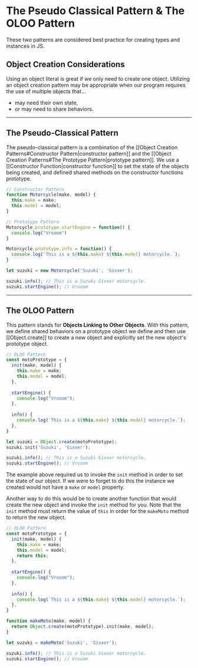 # The Pseudo Classical Pattern & The OLOO Pattern

These two patterns are considered best practice for creating types and instances in JS.

## Object Creation Considerations

Using an object literal is great if we only need to create one object. Utilizing an object creation pattern may be appropriate when our program requires the use of multiple objects that...

- may need their own state,
- or may need to share behaviors.

---

## The Pseudo-Classical Pattern

The pseudo-classical pattern is a combination of the [[Object Creation Patterns#Constructor Pattern|constructor pattern]] and the [[Object Creation Patterns#The Prototype Pattern|prototype pattern]]. We use a [[Constructor Function|constructor function]] to set the state of the objects being created, and defined shared methods on the constructor functions prototype.

```js
// Constructor Pattern
function Motorcycle(make, model) {
  this.make = make;
  this.model = model;
}

// Prototype Pattern
Motorcycle.prototype.startEngine = function() {
  console.log("Vrooom")  
}

Motorcycle.prototype.info = function() {
  console.log(`This is a ${this.make} ${this.model} motorcycle.`);  
}

let suzuki = new Motorcycle('Suzuki', 'Gixxer');

suzuki.info(); // This is a Suzuki Gixxer motorcycle.
suzuki.startEngine(); // Vrooom
```

---

## The OLOO Pattern

This pattern stands for **Objects Linking to Other Objects**. With this pattern, we define shared behaviors on a prototype object we define and then use [[Object.create]] to create a new object and explicitly set the new object's prototype object.

```js
// OLOO Pattern
const motoPrototype = {
  init(make, model) {
    this.make = make;
    this.model = model;  
  },
  
  startEngine() {
    console.log("Vrooom");
  },
    
  info() {
    console.log(`This is a ${this.make} ${this.model} motorcycle.`);  
  },
}

let suzuki = Object.create(motoPrototype);
suzuki.init('Suzuki', 'Gixxer');

suzuki.info(); // This is a Suzuki Gixxer motorcycle.
suzuki.startEngine(); // Vrooom
```

The example above required us to invoke the `init` method in order to set the state of our object. If we were to forget to do this the instance we created would not have a `make` or `model` property.

Another way to do this would be to create another function that would create the new object and invoke the `init` method for you. Note that the `init` method must return the value of `this` in order for the `makeMoto` method to return the new object.

```js
// OLOO Pattern
const motoPrototype = {
  init(make, model) {
    this.make = make;
    this.model = model;  
    return this;
  },
  
  startEngine() {
    console.log("Vrooom");
  },
    
  info() {
    console.log(`This is a ${this.make} ${this.model} motorcycle.`);  
  },
}

function makeMoto(make, model) {
  return Object.create(motoPrototype).init(make, model);
}

let suzuki = makeMoto('Suzuki', 'Gixxer');

suzuki.info(); // This is a Suzuki Gixxer motorcycle.
suzuki.startEngine(); // Vrooom
```
